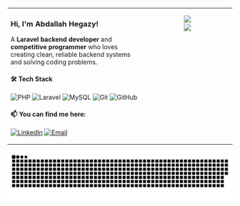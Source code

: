 <table>
  <tr>
    <td width="60%" valign="top">

  <h3>Hi, I'm Abdallah Hegazy!</h3>
  <p>
    A <b>Laravel backend developer</b> and <b>competitive programmer</b> who loves creating clean, reliable backend systems and solving coding problems.
  </p>

  <h4>🛠️ Tech Stack</h4>

  ![PHP](https://img.shields.io/badge/php-%23777BB4.svg?style=for-the-badge&logo=php&logoColor=white) 
  ![Laravel](https://img.shields.io/badge/laravel-%23FF2D20.svg?style=for-the-badge&logo=laravel&logoColor=white) 
  ![MySQL](https://img.shields.io/badge/mysql-4479A1.svg?style=for-the-badge&logo=mysql&logoColor=white) 
  ![Git](https://img.shields.io/badge/git-%23F05033.svg?style=for-the-badge&logo=git&logoColor=white) 
  ![GitHub](https://img.shields.io/badge/github-%23121011.svg?style=for-the-badge&logo=github&logoColor=white)

  <h4>📫 You can find me here:</h4>

  [![LinkedIn](https://img.shields.io/badge/LinkedIn-%230077B5.svg?logo=linkedin&logoColor=white)](https://linkedin.com/in/ahegazy23)
  [![Email](https://img.shields.io/badge/Email-D14836?logo=gmail&logoColor=white)](mailto:hegazybedo90@gmail.com)

  </td>
  <td width="40%" valign="top" align="center">

  ![](https://nirzak-streak-stats.vercel.app/?user=7gzz&theme=highcontrast&hide_border=false)<br/>
  ![](https://github-readme-stats.vercel.app/api/top-langs/?username=7gzz&theme=highcontrast&hide_border=false&include_all_commits=true&count_private=true&layout=compact)

  </td>
  </tr>
</table>

![snake gif](https://github.com/7gzz/7gzz/blob/output/github-snake-dark.svg)
